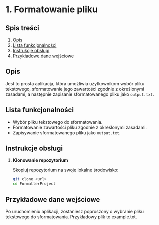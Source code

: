 # 1. Formatowanie pliku

## Spis treści
1. [Opis](#opis)
2. [Lista funkcjonalności](#lista-funkcjonalności)
3. [Instrukcje obsługi](#instrukcje-obsługi)
4. [Przykładowe dane wejściowe](#przykładowe-dane-wejściowe)

## Opis
Jest to prosta aplikacja, która umożliwia użytkownikom wybór pliku tekstowego, sformatowanie jego zawartości zgodnie z określonymi zasadami, a następnie zapisanie sformatowanego pliku jako `output.txt`.

## Lista funkcjonalności
- Wybór pliku tekstowego do sformatowania.
- Formatowanie zawartości pliku zgodnie z określonymi zasadami.
- Zapisywanie sformatowanego pliku jako `output.txt`.

## Instrukcje obsługi
1. **Klonowanie repozytorium**

   Skopiuj repozytorium na swoje lokalne środowisko:

   ```sh
   git clone <url>
   cd FormatterProject

## Przykładowe dane wejściowe
Po uruchomieniu aplikacji, zostaniesz poproszony o wybranie pliku tekstowego do sformatowania. Przykładowy plik to example.txt.
   
